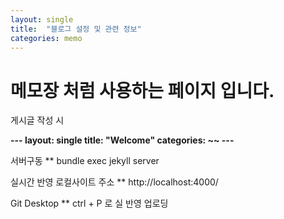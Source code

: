 ```yaml
---
layout: single
title:  "블로그 설정 및 관련 정보"
categories: memo
---
```


# 메모장 처럼 사용하는 페이지 입니다.

게시글 작성 시 

**---
layout: single
title:  "Welcome"
categories: ~~
---**


서버구동
** bundle exec jekyll server 

실시간 반영 로컬사이트 주소
** http://localhost:4000/ 

Git Desktop
** ctrl + P 로 실 반영 업로딩 
